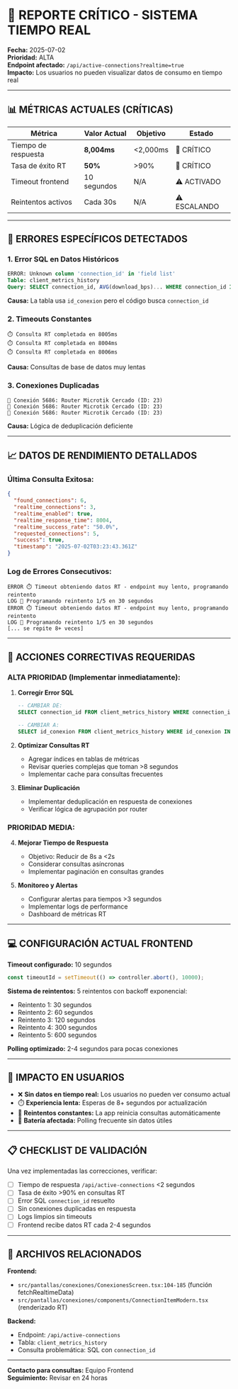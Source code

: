 # 🚨 REPORTE CRÍTICO - SISTEMA TIEMPO REAL

**Fecha:** 2025-07-02  
**Prioridad:** ALTA  
**Endpoint afectado:** `/api/active-connections?realtime=true`  
**Impacto:** Los usuarios no pueden visualizar datos de consumo en tiempo real

---

## 📊 MÉTRICAS ACTUALES (CRÍTICAS)

| Métrica | Valor Actual | Objetivo | Estado |
|---------|--------------|----------|---------|
| Tiempo de respuesta | **8,004ms** | <2,000ms | 🔴 CRÍTICO |
| Tasa de éxito RT | **50%** | >90% | 🔴 CRÍTICO |
| Timeout frontend | 10 segundos | N/A | ⚠️ ACTIVADO |
| Reintentos activos | Cada 30s | N/A | ⚠️ ESCALANDO |

---

## 🐛 ERRORES ESPECÍFICOS DETECTADOS

### 1. Error SQL en Datos Históricos
```sql
ERROR: Unknown column 'connection_id' in 'field list'
Table: client_metrics_history
Query: SELECT connection_id, AVG(download_bps)... WHERE connection_id IN (...)
```
**Causa:** La tabla usa `id_conexion` pero el código busca `connection_id`

### 2. Timeouts Constantes
```
⏱️ Consulta RT completada en 8005ms
⏱️ Consulta RT completada en 8004ms  
⏱️ Consulta RT completada en 8006ms
```
**Causa:** Consultas de base de datos muy lentas

### 3. Conexiones Duplicadas
```
🔗 Conexión 5686: Router Microtik Cercado (ID: 23)
🔗 Conexión 5686: Router Microtik Cercado (ID: 23) 
🔗 Conexión 5686: Router Microtik Cercado (ID: 23)
```
**Causa:** Lógica de deduplicación deficiente

---

## 📈 DATOS DE RENDIMIENTO DETALLADOS

### Última Consulta Exitosa:
```json
{
  "found_connections": 6,
  "realtime_connections": 3,
  "realtime_enabled": true,
  "realtime_response_time": 8004,
  "realtime_success_rate": "50.0%",
  "requested_connections": 5,
  "success": true,
  "timestamp": "2025-07-02T03:23:43.361Z"
}
```

### Log de Errores Consecutivos:
```
ERROR ⏱️ Timeout obteniendo datos RT - endpoint muy lento, programando reintento
LOG 🔄 Programando reintento 1/5 en 30 segundos
ERROR ⏱️ Timeout obteniendo datos RT - endpoint muy lento, programando reintento
LOG 🔄 Programando reintento 1/5 en 30 segundos
[... se repite 8+ veces]
```

---

## 🔧 ACCIONES CORRECTIVAS REQUERIDAS

### ALTA PRIORIDAD (Implementar inmediatamente):

1. **Corregir Error SQL**
   ```sql
   -- CAMBIAR DE:
   SELECT connection_id FROM client_metrics_history WHERE connection_id IN (...)
   
   -- CAMBIAR A:
   SELECT id_conexion FROM client_metrics_history WHERE id_conexion IN (...)
   ```

2. **Optimizar Consultas RT**
   - Agregar índices en tablas de métricas
   - Revisar queries complejas que toman >8 segundos
   - Implementar cache para consultas frecuentes

3. **Eliminar Duplicación**
   - Implementar deduplicación en respuesta de conexiones
   - Verificar lógica de agrupación por router

### PRIORIDAD MEDIA:

4. **Mejorar Tiempo de Respuesta**
   - Objetivo: Reducir de 8s a <2s
   - Considerar consultas asíncronas
   - Implementar paginación en consultas grandes

5. **Monitoreo y Alertas**
   - Configurar alertas para tiempos >3 segundos
   - Implementar logs de performance
   - Dashboard de métricas RT

---

## 💻 CONFIGURACIÓN ACTUAL FRONTEND

**Timeout configurado:** 10 segundos
```javascript
const timeoutId = setTimeout(() => controller.abort(), 10000);
```

**Sistema de reintentos:** 5 reintentos con backoff exponencial:
- Reintento 1: 30 segundos
- Reintento 2: 60 segundos  
- Reintento 3: 120 segundos
- Reintento 4: 300 segundos
- Reintento 5: 600 segundos

**Polling optimizado:** 2-4 segundos para pocas conexiones

---

## 🎯 IMPACTO EN USUARIOS

- ❌ **Sin datos en tiempo real:** Los usuarios no pueden ver consumo actual
- ⏱️ **Experiencia lenta:** Esperas de 8+ segundos por actualización  
- 🔄 **Reintentos constantes:** La app reinicia consultas automáticamente
- 📱 **Batería afectada:** Polling frecuente sin datos útiles

---

## 📋 CHECKLIST DE VALIDACIÓN

Una vez implementadas las correcciones, verificar:

- [ ] Tiempo de respuesta `/api/active-connections` <2 segundos
- [ ] Tasa de éxito >90% en consultas RT
- [ ] Error SQL `connection_id` resuelto
- [ ] Sin conexiones duplicadas en respuesta
- [ ] Logs limpios sin timeouts
- [ ] Frontend recibe datos RT cada 2-4 segundos

---

## 🔗 ARCHIVOS RELACIONADOS

**Frontend:**
- `src/pantallas/conexiones/ConexionesScreen.tsx:104-185` (función fetchRealtimeData)
- `src/pantallas/conexiones/components/ConnectionItemModern.tsx` (renderizado RT)

**Backend:**
- Endpoint: `/api/active-connections`
- Tabla: `client_metrics_history` 
- Consulta problemática: SQL con `connection_id`

---

**Contacto para consultas:** Equipo Frontend  
**Seguimiento:** Revisar en 24 horas